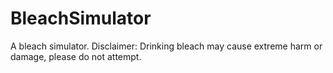 # BleachSimulator
A bleach simulator. Disclaimer: Drinking bleach may cause extreme harm or damage, please do not attempt.
